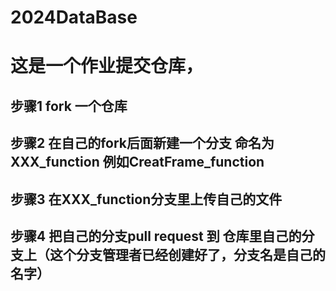 # 2024DataBase
# 这是一个作业提交仓库，
## 步骤1  fork 一个仓库
## 步骤2 在自己的fork后面新建一个分支 命名为XXX_function  例如CreatFrame_function
## 步骤3  在XXX_function分支里上传自己的文件
## 步骤4  把自己的分支pull request 到 仓库里自己的分支上（这个分支管理者已经创建好了，分支名是自己的名字）
